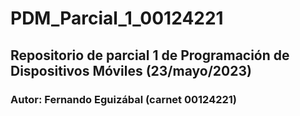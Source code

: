 # PDM_Parcial_1_00124221

## Repositorio de parcial 1 de Programación de Dispositivos Móviles (23/mayo/2023)

### Autor: Fernando Eguizábal (carnet 00124221)
